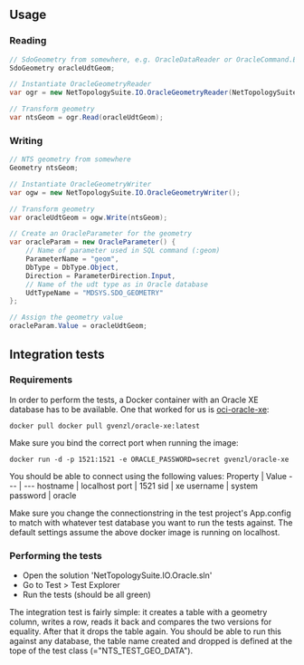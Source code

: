 ## Usage

### Reading
```C#
// SdoGeometry from somewhere, e.g. OracleDataReader or OracleCommand.ExecuteScalar()
SdoGeometry oracleUdtGeom;

// Instantiate OracleGeometryReader
var ogr = new NetTopologySuite.IO.OracleGeometryReader(NetTopologySuite.NtsGeometryServices.Instance);

// Transform geometry
var ntsGeom = ogr.Read(oracleUdtGeom);
```

### Writing
```C#
// NTS geometry from somewhere
Geometry ntsGeom;

// Instantiate OracleGeometryWriter
var ogw = new NetTopologySuite.IO.OracleGeometryWriter();

// Transform geometry
var oracleUdtGeom = ogw.Write(ntsGeom);

// Create an OracleParameter for the geometry
var oracleParam = new OracleParameter() {
    // Name of parameter used in SQL command (:geom)
    ParameterName = "geom",                  
    DbType = DbType.Object,                  
    Direction = ParameterDirection.Input,
    // Name of the udt type as in Oracle database
    UdtTypeName = "MDSYS.SDO_GEOMETRY"       
};

// Assign the geometry value
oracleParam.Value = oracleUdtGeom;
```

## Integration tests
### Requirements
In order to perform the tests, a Docker container with an Oracle XE database has to be available.
One that worked for us is [oci-oracle-xe](https://hub.docker.com/r/gvenzl/oracle-xe):   
```
docker pull docker pull gvenzl/oracle-xe:latest
```

Make sure you bind the correct port when running the image:
```
docker run -d -p 1521:1521 -e ORACLE_PASSWORD=secret gvenzl/oracle-xe
```

You should be able to connect using the following values:
Property | Value
--- | ---
hostname | localhost
port | 1521
sid | xe
username | system
password | oracle

Make sure you change the connectionstring in the test project's App.config to match with whatever test database you want to run the tests against. 
The default settings assume the above docker image is running on localhost.

### Performing the tests
- Open the solution 'NetTopologySuite.IO.Oracle.sln'
- Go to Test > Test Explorer 
- Run the tests (should be all green)

The integration test is fairly simple: it creates a table with a geometry column, writes a row, reads it back and compares the two 
versions for equality. After that it drops the table again.
You should be able to run this against any database, the table name created and dropped is defined at the tope of the test class  (="NTS_TEST_GEO_DATA").
